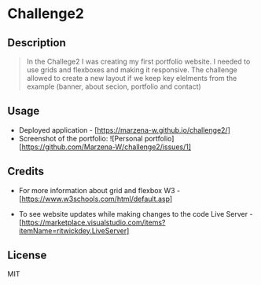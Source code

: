 # Challenge2

## Description 

> In the Challege2 I was creating my first portfolio website.
> I needed to use grids and flexboxes and making it responsive.
> The challenge allowed to create a new layout if we keep key elelments from the example (banner, about secion, portfolio and contact)


## Usage 

* Deployed application - [https://marzena-w.github.io/challenge2/]
* Screenshot of the portfolio:
![Personal portfolio][https://github.com/Marzena-W/challenge2/issues/1]


## Credits

* For more information about grid and flexbox
W3 - [https://www.w3schools.com/html/default.asp]

* To see website updates while making changes to the code
Live Server - [https://marketplace.visualstudio.com/items?itemName=ritwickdey.LiveServer]


## License

MIT